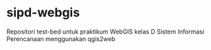 # sipd-webgis
Repositori test-bed untuk praktikum WebGIS kelas D Sistem Informasi Perencanaan menggunakan qgis2web
